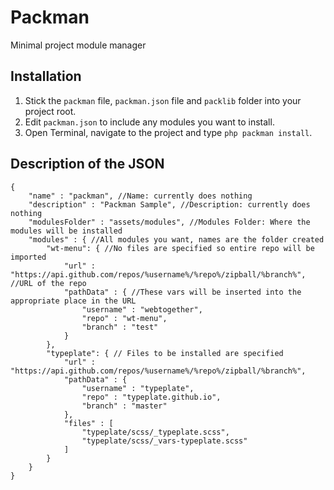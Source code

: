 Packman
=======

Minimal project module manager

## Installation
1. Stick the ``packman`` file, ``packman.json`` file and ``packlib`` folder into your project root.
2. Edit ``packman.json`` to include any modules you want to install.
3. Open Terminal, navigate to the project and type ``php packman install``.

## Description of the JSON
    {
    	"name" : "packman", //Name: currently does nothing
    	"description" : "Packman Sample", //Description: currently does nothing
    	"modulesFolder" : "assets/modules", //Modules Folder: Where the modules will be installed
    	"modules" : { //All modules you want, names are the folder created
    		"wt-menu": { //No files are specified so entire repo will be imported
    			"url" : "https://api.github.com/repos/%username%/%repo%/zipball/%branch%", //URL of the repo
    			"pathData" : { //These vars will be inserted into the appropriate place in the URL
    				"username" : "webtogether",
    				"repo" : "wt-menu",
    				"branch" : "test"
    			}
    		},
    		"typeplate": { // Files to be installed are specified
    			"url" : "https://api.github.com/repos/%username%/%repo%/zipball/%branch%",
    			"pathData" : {
    				"username" : "typeplate",
    				"repo" : "typeplate.github.io",
    				"branch" : "master"
    			},
    			"files" : [
    				"typeplate/scss/_typeplate.scss",
    				"typeplate/scss/_vars-typeplate.scss"
    			]
    		}
    	}
    }